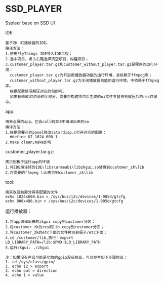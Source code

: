 # SSD_PLAYER
Ssplaer base on SSD UI

IDE:

	基于ZK UI播放器的IDE。
	编译方法：
	1.使用FlyThings IDE导入IDE工程；
	2.选中项目，点击右键选择清空项目，构建项目；
	3.customer_player.tar.gz和customer_without_player.tar.gz是程序的运行环境：
	  customer_player.tar.gz为开启用播放器功能的运行环境，会依赖于ffmpeg库；
	  customer_without_player.tar.gz为关闭播放器功能的运行环境，不依赖于ffmpeg库。
	  根据配置情况解压对应的包即可。
	  如果有修改UI资源相关部分，需要将构建项目后生成的ui文件夹替换到解压后的res目录中。
		
app:

	用来点屏的app，它会call到IDE中编译出来的so
	编译方法：
	1.根据需要点的panel修改sstardisp.c打开对应的配置：
	  #define UI_1024_600 1
	2.make clean;make即可
		
customer_player.tar.gz:

	
	拷贝到板子运行app的环境
	1.将IDE编译好的IDE\libs\armeabi\libzkgui.so替换到customer_zk\lib
	2.将需要的ffmpeg lib拷贝到customer_zk\lib
	
tool:

	用来改变触屏分辨率配置的文件：
	echo 1024x600.bin > /sys/bus/i2c/devices/1-005d/gtcfg
	echo 800x480.bin > /sys/bus/i2c/devices/1-005d/gtcfg

运行播放器：

	1.将app编译出来的zkgui copy到customer分区；
	2.将customer_zk的res和lib copy到customer分区；
	3.将customer_zk的etc下面的文件拷贝到板子/etc下面；
	4.cd /customer/lib,执行：export LD_LIBRARY_PATH=/lib:$PWD:$LD_LIBRARY_PATH
	5.运行zkgui: ./zkgui
	
	注：如果没有声音可能是功放的gpio没有拉高，可以参考如下步骤拉高：
	1. cd /sys/class/gpio/
	2. echo 12 > export
	3. echo out > direction
	4. echo 1 > value


